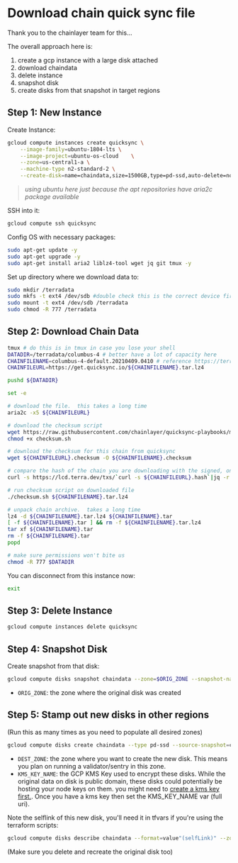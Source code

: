 # Download chain quick sync file

Thank you to the chainlayer team for this...

The overall approach here is:
1. create a gcp instance with a large disk attached
2. download chaindata
3. delete instance
4. snapshot disk
5. create disks from that snapshot in target regions

## Step 1: New Instance  

Create Instance:
```bash
gcloud compute instances create quicksync \
	--image-family=ubuntu-1804-lts \
	--image-project=ubuntu-os-cloud    \
	--zone=us-central1-a \
	--machine-type n2-standard-2 \
	--create-disk=name=chaindata,size=1500GB,type=pd-ssd,auto-delete=no
```
> *using ubuntu here just because the apt repositories have aria2c package available*

SSH into it:
```bash
gcloud compute ssh quicksync
```
Config OS with necessary packages:
```bash
sudo apt-get update -y
sudo apt-get upgrade -y
sudo apt-get install aria2 liblz4-tool wget jq git tmux -y
```
Set up directory where we download data to:
```bash
sudo mkdir /terradata
sudo mkfs -t ext4 /dev/sdb #double check this is the correct device first with `lsblk` command
sudo mount -t ext4 /dev/sdb /terradata
sudo chmod -R 777 /terradata
```

## Step 2: Download Chain Data
```bash
tmux # do this is in tmux in case you lose your shell
DATADIR=/terradata/columbus-4 # better have a lot of capacity here
CHAINFILENAME=columbus-4-default.20210409.0410 # reference https://terra.quicksync.io/# to find latest file for you
CHAINFILEURL=https://get.quicksync.io/${CHAINFILENAME}.tar.lz4 

pushd ${DATADIR}

set -e 

# download the file.  this takes a long time
aria2c -x5 ${CHAINFILEURL} 

# download the checksum script
wget https://raw.githubusercontent.com/chainlayer/quicksync-playbooks/master/roles/quicksync/files/checksum.sh -O checksum.sh
chmod +x checksum.sh

# download the checksum for this chain from quicksync
wget ${CHAINFILEURL}.checksum -O ${CHAINFILENAME}.checksum

# compare the hash of the chain you are downloading with the signed, onchain value that has been saved (I think?)
curl -s https://lcd.terra.dev/txs/`curl -s ${CHAINFILEURL}.hash`|jq -r '.tx.value.memo'|sha512sum -c

# run checksum script on downloaded file
./checksum.sh ${CHAINFILENAME}.tar.lz4

# unpack chain archive.  takes a long time
lz4 -d ${CHAINFILENAME}.tar.lz4 ${CHAINFILENAME}.tar
[ -f ${CHAINFILENAME}.tar ] && rm -f ${CHAINFILENAME}.tar.lz4
tar xf ${CHAINFILENAME}.tar 
rm -f ${CHAINFILENAME}.tar
popd

# make sure permissions won't bite us
chmod -R 777 $DATADIR
```
You can disconnect from this instance now:
```bash
exit
```

## Step 3: Delete Instance
```bash
gcloud compute instances delete quicksync 
```


## Step 4: Snapshot Disk

Create snapshot from that disk:
```bash
gcloud compute disks snapshot chaindata --zone=$ORIG_ZONE --snapshot-names=chaindata-snapshot 
```
* `ORIG_ZONE`: the zone where the original disk was created

## Step 5: Stamp out new disks in other regions

(Run this as many times as you need to populate all desired zones)  

```bash
gcloud compute disks create chaindata --type pd-ssd --source-snapshot=chaindata-snapshot --zone=$DEST_ZONE --kms-key=$KMS_KEY_NAME
```
* `DEST_ZONE`: the zone where you want to create the new disk.  This means you plan on running a validator/sentry in this zone.  
* `KMS_KEY_NAME`: the GCP KMS Key used to encrypt these disks.  While the original data on disk is public domain, these disks could potentially be hosting your node keys on them.  you might need to [create a kms key first.](./appendix-create-kms-key.md).  Once you have a kms key then set the KMS_KEY_NAME var (full uri). 

Note the selflink of this new disk, you'll need it in tfvars if you're using the terraform scripts:
```bash
gcloud compute disks describe chaindata --format=value"(selfLink)" --zone $DEST_ZONE
```

(Make sure you delete and recreate the original disk too)


